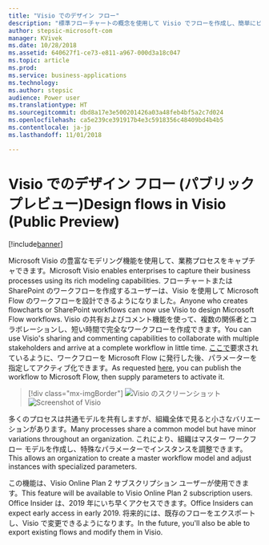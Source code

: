 ```yaml
---
title: "Visio でのデザイン フロー"
description: "標準フローチャートの概念を使用して Visio でフローを作成し、簡単にビジュアル化できるようにフローを Visio にエクスポートします。"
author: stepsic-microsoft-com
manager: KVivek
ms.date: 10/28/2018
ms.assetid: 640627f1-ce73-e811-a967-000d3a18c047
ms.topic: article
ms.prod: 
ms.service: business-applications
ms.technology: 
ms.author: stepsic
audience: Power user
ms.translationtype: HT
ms.sourcegitcommit: dbd8a17e3e500201426a03a48feb4bf5a2c7d024
ms.openlocfilehash: ca5e239ce391917b4e3c5918356c48409bd4b4b5
ms.contentlocale: ja-jp
ms.lasthandoff: 11/01/2018

---
```

# <a name="design-flows-in-visio-public-preview"></a><span data-ttu-id="1ebe3-103">Visio でのデザイン フロー (パブリック プレビュー)</span><span class="sxs-lookup"><span data-stu-id="1ebe3-103">Design flows in Visio (Public Preview)</span></span>


[!include[banner](../../includes/banner.md)]

<span data-ttu-id="1ebe3-104">Microsoft Visio の豊富なモデリング機能を使用して、業務プロセスをキャプチャできます。</span><span class="sxs-lookup"><span data-stu-id="1ebe3-104">Microsoft Visio enables enterprises to capture their business processes using its rich modeling capabilities.</span></span> <span data-ttu-id="1ebe3-105">フローチャートまたは SharePoint のワークフローを作成するユーザーは、Visio を使用して Microsoft Flow のワークフローを設計できるようになりました。</span><span class="sxs-lookup"><span data-stu-id="1ebe3-105">Anyone who creates flowcharts or SharePoint workflows can now use Visio to design Microsoft Flow workflows.</span></span> <span data-ttu-id="1ebe3-106">Visio の共有およびコメント機能を使って、複数の関係者とコラボレーションし、短い時間で完全なワークフローを作成できます。</span><span class="sxs-lookup"><span data-stu-id="1ebe3-106">You can use Visio's sharing and commenting capabilities to collaborate with multiple stakeholders and arrive at a complete workflow in little time.</span></span> <span data-ttu-id="1ebe3-107">[ここで](https://powerusers.microsoft.com/t5/Flow-Ideas/Interactively-Build-Microsoft-WORKFlows-visually-in-Visio-Two/idi-p/54269)要求されているように、ワークフローを Microsoft Flow に発行した後、パラメーターを指定してアクティブ化できます。</span><span class="sxs-lookup"><span data-stu-id="1ebe3-107">As requested [here](https://powerusers.microsoft.com/t5/Flow-Ideas/Interactively-Build-Microsoft-WORKFlows-visually-in-Visio-Two/idi-p/54269), you can publish the workflow to Microsoft Flow, then supply parameters to activate it.</span></span>

> [!div class="mx-imgBorder"]
> <span data-ttu-id="1ebe3-108">![Visio のスクリーンショット](media/visio_01.png "Visio のスクリーンショット")</span><span class="sxs-lookup"><span data-stu-id="1ebe3-108">![Screenshot of Visio](media/visio_01.png "Screenshot of Visio")</span></span>

<span data-ttu-id="1ebe3-109">多くのプロセスは共通モデルを共有しますが、組織全体で見ると小さなバリエーションがあります。</span><span class="sxs-lookup"><span data-stu-id="1ebe3-109">Many processes share a common model but have minor variations throughout an organization.</span></span> <span data-ttu-id="1ebe3-110">これにより、組織はマスター ワークフロー モデルを作成し、特殊なパラメーターでインスタンスを調整できます。</span><span class="sxs-lookup"><span data-stu-id="1ebe3-110">This allows an organization to create a master workflow model and adjust instances with specialized parameters.</span></span>

<span data-ttu-id="1ebe3-111">この機能は、Visio Online Plan 2 サブスクリプション ユーザーが使用できます。</span><span class="sxs-lookup"><span data-stu-id="1ebe3-111">This feature will be available to Visio Online Plan 2 subscription users.</span></span> <span data-ttu-id="1ebe3-112">Office Insider は、2019 年にいち早くアクセスできます。</span><span class="sxs-lookup"><span data-stu-id="1ebe3-112">Office Insiders can expect early access in early 2019.</span></span> <span data-ttu-id="1ebe3-113">将来的には、既存のフローをエクスポートし、Visio で変更できるようになります。</span><span class="sxs-lookup"><span data-stu-id="1ebe3-113">In the future, you'll also be able to export existing flows and modify them in Visio.</span></span>

